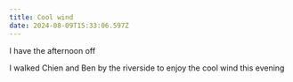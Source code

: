 ```yaml
---
title: Cool wind
date: 2024-08-09T15:33:06.597Z
---
```


I have the afternoon off

I walked Chien and Ben by the riverside to enjoy the cool wind this evening
